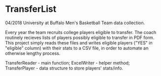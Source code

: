 # TransferList

04/2018
University at Buffalo Men's Basketball Team data collection.

Every year the team recruits college players eligible to transfer. The coach routinely recieves lists of players possibly eligible to transfer in PDF form. This project simply reads these files and writes eligible players ("YES" in "eligible" column)  with their stats to a CSV file, in order to automate an otherwise lengthy process.

TransferReader - main function;
ExcelWriter - helper method;
TransferPlayer - data structure to store players' stats/info.
